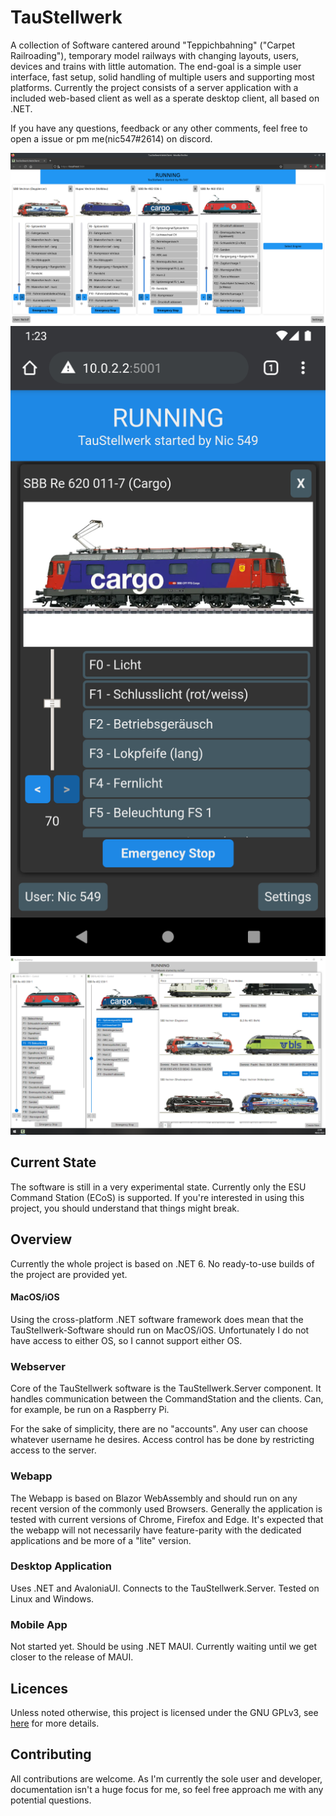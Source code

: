 # TauStellwerk
A collection of Software cantered around "Teppichbahning" ("Carpet Railroading"), temporary model railways with changing layouts, users, devices and trains with little automation.
The end-goal is a simple user interface, fast setup, solid handling of multiple users and supporting most platforms.
Currently the project consists of a server application with a included web-based client as well as a sperate desktop client, all based on .NET.

If you have any questions, feedback or any other comments, feel free to open a issue or pm me(nic547#2614) on discord.

![Screenshot of the web app on a computer](./doc/img/DesktopWebClientScreenshot.png)
![Screenshot of the webapp on a mobile device](./doc/img/MobileWebClientScreenshot.png)
![Screenshot of the Desktop application](./doc/img/AvaloniaScreenshot.png)

## Current State
The software is still in a very experimental state. Currently only the ESU Command Station (ECoS) is supported.
If you're interested in using this project, you should understand that things might break. 

## Overview

Currently the whole project is based on .NET 6.
No ready-to-use builds of the project are provided yet.

#### MacOS/iOS
Using the cross-platform .NET software framework does mean that the TauStellwerk-Software should run on MacOS/iOS. Unfortunately  I do not have access to either OS, so I cannot support either OS.

### Webserver
Core of the TauStellwerk software is the TauStellwerk.Server component. It handles communication between the CommandStation and the clients. Can, for example, be run on a Raspberry Pi.

For the sake of simplicity, there are no "accounts". Any user can choose whatever username he desires. Access control has be done by restricting access to the server.

### Webapp
The Webapp is based on Blazor WebAssembly and should run on any recent version of the commonly used Browsers. Generally the application is tested with current versions of Chrome, Firefox and Edge. It's expected that the webapp will not necessarily have feature-parity with the dedicated applications and be more of a "lite" version.

### Desktop Application
Uses .NET and AvaloniaUI. Connects to the TauStellwerk.Server. Tested on Linux and Windows.

### Mobile App
Not started yet. Should be using .NET MAUI. Currently waiting until we get closer to the release of MAUI.

## Licences
Unless noted otherwise, this project is licensed under the GNU GPLv3, see [here](/LICENSE) for more details.

## Contributing
All contributions are welcome. As I'm currently the sole user and developer, documentation isn't a huge focus for me, so feel free approach me with any potential questions.